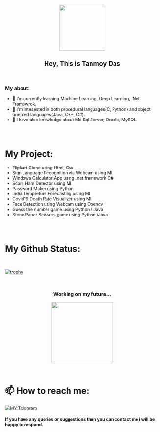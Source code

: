 <p align="center">
   <a href="https://github.com/tanmoydass">
    <img src="https://c.tenor.com/I5iY9Hj8YGQAAAAi/kroppa-digital.gif" width="150"> </a>
    </p>

<h2 align="center"> Hey, This is Tanmoy Das
</h1>
<br>

### My about:
- 🌱 I’m currently learning Machine Learning, Deep Learning, .Net Framewrok.
- 🤔 I'm intesested in both procedural languages(C, Python) and object oriented languages(Java, C++, C#).
- 🤞 I have also knowledge about Ms Sql Server, Oracle, MySQL.

<br>
<br>

# My Project:
- Flipkart Clone using Html, Css
- Sign Language Recognition via Webcam using Ml
- Windows Calculator App using .net framework C#
- Scam Ham Detector using Ml
- Password Maker using Python
- India Tempreture Forecasting using Ml
- Covid19 Death Rate Visualizer using Ml
- Face Detection using Webcam using Opencv
- Guess the number game using Python / Java
- Stone Paper Scissors game using Python /Java

<br>
<br>

# My Github Status:

<br>


[![trophy](https://github-profile-trophy.vercel.app/?username=tanmoydass)](https://github.com/tanmoydass)

<br>

<h3 align="center"> Working on my future...
</h6>

<p align="center">
   <a href="https://github.com/tanmoydass">
    <img src="https://c.tenor.com/GfSX-u7VGM4AAAAC/coding.gif" width="200"> </a>
    </p>
<br>



# 📫 How to reach me:
[![MY Telegram](https://img.shields.io/badge/telegram-1b77FF.svg?style=for-the-badge&logo=telegram)](https://t.me/tanmoy_dass) <br>


#### If you have any queries or suggestions then you can contact me i will be happy to respond. 
<br>
